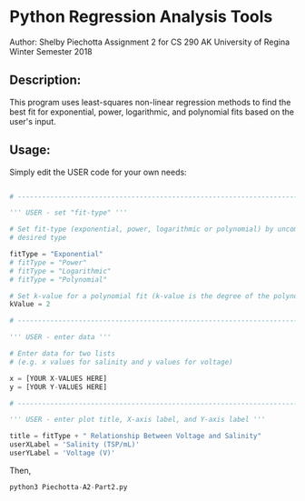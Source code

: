 # Python Regression Analysis Tools
Author: Shelby Piechotta
Assignment 2 for CS 290 AK
University of Regina
Winter Semester 2018

## Description:
This program uses least-squares non-linear regression methods to find the best fit for exponential, power, logarithmic, and polynomial fits based on the user's input.

## Usage:
Simply edit the USER code for your own needs:

```python

# -----------------------------------------------------------------------

''' USER - set "fit-type" '''

# Set fit-type (exponential, power, logarithmic or polynomial) by uncommenting
# desired type

fitType = "Exponential"
# fitType = "Power"
# fitType = "Logarithmic"
# fitType = "Polynomial"

# Set k-value for a polynomial fit (k-value is the degree of the polynomial)
kValue = 2

# -----------------------------------------------------------------------

''' USER - enter data '''

# Enter data for two lists
# (e.g. x values for salinity and y values for voltage)

x = [YOUR X-VALUES HERE]
y = [YOUR Y-VALUES HERE]

# -----------------------------------------------------------------------

''' USER - enter plot title, X-axis label, and Y-axis label '''

title = fitType + " Relationship Between Voltage and Salinity"
userXLabel = 'Salinity (TSP/mL)'
userYLabel = 'Voltage (V)'
```

Then,
```python
python3 Piechotta-A2-Part2.py
```
